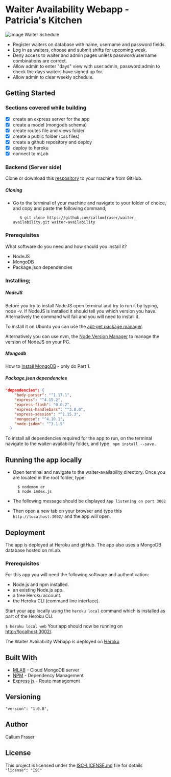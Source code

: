 # Waiter Availability Webapp - Patricia's Kitchen

![Image Waiter Schedule](https://images.template.net/wp-content/uploads/2015/10/12231210/Editable-Restaurant-Shift-Schedule-Template-Word-Doc.jpg)
* Register waiters on database with name, username and password fields.
* Log in as waiters, choose and submit shifts for upcoming week.
* Deny access to waiter and admin pages unless password/username combinations are correct.
* Allow admin to enter "days" view with user:admin, password:admin to check the days waiters have signed up for.
* Allow admin to clear weekly schedule.

## Getting Started
### Sections covered while building

- [x] create an express server for the app
- [x] create a model (mongodb schema)
- [x] create routes file and views folder
- [x] create a public folder (css files)
- [x] create a github repository and deploy
- [x] deploy to heroku
- [x] connect to mLab

### Backend (Server side)

Clone or download this [respository](https://github.com/callumfraser/waiter-availability.git) to your machine from GitHub.


##### Cloning

* Go to the terminal of your machine and navigate to your folder of choice, and copy and paste the following command;

         $ git clone https://github.com/callumfraser/waiter-availability.git waiter-availability


### Prerequisites

What software do you need and how should you install it?
* NodeJS
* MongoDB
* Package.json dependencies

### Installing;
##### NodeJS

Before you try to install NodeJS open terminal and try to run it by typing, node -v. If NodeJS is installed it should tell you which version you have. Alternatively the command will fail and you will need to install it.

To install it on Ubuntu you can use the [apt-get package manager](https://nodejs.org/en/download/package-manager/#debian-and-ubuntu-based-linux-distributions.md).

Alternatively you can use nvm, the [Node Version Manager](https://github.com/creationix/nvm#install-script.md) to manage the version of NodeJS on your PC.

##### Mongodb

How to [Install MongoDB](https://www.digitalocean.com/community/tutorials/how-to-install-and-secure-mongodb-on-ubuntu-16-04.md) - only do Part 1.

##### Package.json dependencies

```json
"dependencies": {
    "body-parser": "^1.17.1",
    "express": "^4.15.2",
    "express-flash": "0.0.2",
    "express-handlebars": "^3.0.0",
    "express-session": "^1.15.3",
    "mongoose": "^4.10.1",
    "node-jsdom": "^3.1.5"
  }
```

To install all dependencies required for the app to run, on the terminal navigate to the waiter-availability folder, and type  ``` npm install --save``` .

## Running the app locally

* Open terminal and navigate to the waiter-availability directory. Once you are located in the root folder, type:

        $ nodemon or
        $ node index.js

* The following message should be displayed  ```App listening on port 3002```

* Then open a new tab on your browser and type this ``` http://localhost:3002/``` and the app will open.

## Deployment

The app is deployed at Heroku and gitHub. The app also uses a MongoDB database hosted on mLab.

### Prerequisites

For this app you will need the following software and authentication:

- Node.js and npm installed.
- an existing Node.js app.
- a free Heroku account.
- the Heroku CLI (command line interface).

Start your app locally using the `heroku local` command which is installed as part of the Heroku CLI.

`$ heroku local web` Your app should now be running on <http://localhost:3002/>.

The Waiter Availability Webapp is deployed on [Heroku](http://waiter-availability.herokuapp.com/)


## Built With

* [MLAB](https://mlab.com) - Cloud MongoDB server
* [NPM](https://www.npmjs.com) - Dependency Management
* [Express js](https://expressjs.com) - Route management


## Versioning
``` "version": "1.0.0", ```


## Author

Callum Fraser

## License

This project is licensed under the [ISC-LICENSE.md](https://github.com/nevir/readable-licenses/blob/master/markdown/ISC-LICENSE.md) file for details
```   "license": "ISC" ```
